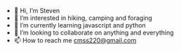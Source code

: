 - 👋 Hi, I’m Steven
- 👀 I’m interested in hiking, camping and foraging
- 🌱 I’m currently learning javascript and python
- 💞️ I’m looking to collaborate on anything and everything
- 📫 How to reach me cmss220@gmail.com

<!---
4iSplooosh/4iSplooosh is a ✨ special ✨ repository because its `README.md` (this file) appears on your GitHub profile.
You can click the Preview link to take a look at your changes.
--->
